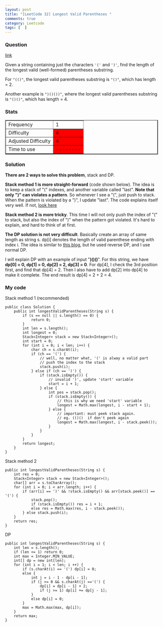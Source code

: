 ```yaml
---
layout: post
title: "[LeetCode 32] Longest Valid Parentheses "
comments: true
category: Leetcode
tags: [  ]
---
```


### Question 

[link](http://oj.leetcode.com/problems/longest-valid-parentheses/)

<div class="question-content">
            <p></p><p>Given a string containing just the characters <code>'('</code> and <code>')'</code>, find the length of the longest valid (well-formed) parentheses substring.
</p>
<p>
For <code>"(()"</code>, the longest valid parentheses substring is <code>"()"</code>, which has length = 2.
</p>
<p>
Another example is <code>")()())"</code>, where the longest valid parentheses substring is <code>"()()"</code>, which has length = 4.
</p><p></p>
          </div>
          
### Stats

<table border="2">
	<tr>
		<td>Frequency</td>
		<td bgcolor="white">1</td>
	</tr>
	<tr>
		<td>Difficulty</td>
		<td bgcolor="red">4</td>
	</tr>
	<tr>
		<td>Adjusted Difficulty</td>
		<td bgcolor="red">4</td>
	</tr>
	<tr>
		<td>Time to use</td>
		<td bgcolor="red">--------</td>
	</tr>
</table>

### Solution

__There are 2 ways to solve this problem__, stack and DP.

__Stack method 1 is more straight-forward__ (code shown below). The idea is to keep a stack of "(" indexes, and another variable called "last". __Note that only ")" can violates a pattern__. So whenever I see a "(", just push to stack. When the pattern is violated by a ")", I update "last". The code explains itself very well. If not, [look here](http://discuss.leetcode.com/questions/212/longest-valid-parentheses/1488)

__Stack method 2 is more tricky__. This time I will not only push the index of "(" to stack, but also the index of ")" when the pattern got violated. It's hard to explain, and hard to think of at first. 

__The DP solution is not very difficult__. Basically create an array of same length as string s. dp\[i\] denotes the length of valid parenthese ending with index i. The idea is similar to [this blog](http://blog.csdn.net/abcbc/article/details/8826782), but he used reverse DP, and I use normal DP. 

I will explain DP with an example of input "__)()()__". For this string, we have __dp\[0\] = 0, dp\[1\] = 0, dp\[2\] = 2, dp\[3\] = 0__. For dp\[4\], I check the 3rd position first, and find that dp\[4\] = 2. Then I also have to add dp\[2\] into dp\[4\] to make it complete. The end result is dp\[4\] = 2 + 2 = 4. 

### My code 

Stack method 1 (recommended)

    public class Solution {
        public int longestValidParentheses(String s) {
            if (s == null || s.length() == 0) {
                return 0;
            }
            int len = s.length();
            int longest = 0;
            Stack<Integer> stack = new Stack<Integer>();
            int start = 0;
            for (int i = 0; i < len; i++) {
                char ch = s.charAt(i);
                if (ch == '(') {
                    // well, no matter what, '(' is alway a valid part
                    // push the index to the stack
                    stack.push(i);
                } else if (ch == ')') {
                    if (stack.isEmpty()) {
                        // invalid ')', update 'start' variable
                        start = i + 1;
                    } else {
                        int pos = stack.pop();
                        if (stack.isEmpty()) {
                            // this is why we need 'start' variable
                            longest = Math.max(longest, i - start + 1);
                        } else {
                            // important: must peek stack again.
                            // eg. (()()  if don't peek again 
                            longest = Math.max(longest, i - stack.peek());
                        }
                    }
                }
            }
            return longest;
        }
    }

Stack method 2

    public int longestValidParentheses(String s) {
        int res = 0;
        Stack<Integer> stack = new Stack<Integer>();
        char[] arr = s.toCharArray();
        for (int i = 0; i < arr.length; i++) {
            if (arr[i] == ')' && !stack.isEmpty() && arr[stack.peek()] == '(') {
                stack.pop();
                if (stack.isEmpty()) res = i + 1;
                else res = Math.max(res, i - stack.peek());
            } else stack.push(i);
        }
        return res;
    }

DP 

    public int longestValidParentheses(String s) {
        int len = s.length();
        if (len <= 1) return 0;
        int max = Integer.MIN_VALUE;
        int[] dp = new int[len];
        for (int i = 1; i < len; i ++) {
            if (s.charAt(i) == '(') dp[i] = 0;
            else {
                int j = i - 1 - dp[i - 1];
                if (j >= 0 && s.charAt(j) =='(') {
                    dp[i] = dp[i - 1] + 2;
                    if (j >= 1) dp[i] += dp[j - 1];
                }
                else dp[i] = 0;
            }
            max = Math.max(max, dp[i]);
        }
        return max;
    }
